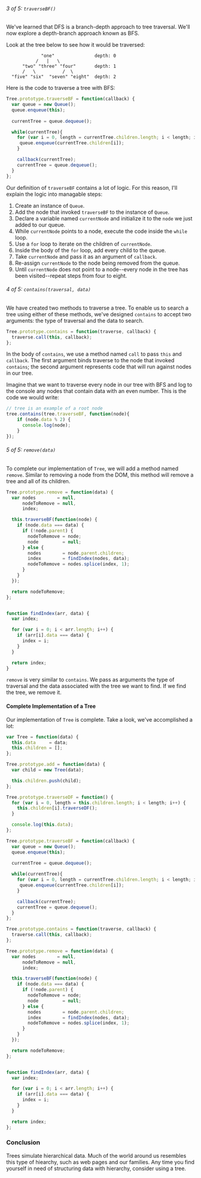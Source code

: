 ###### 3 of 5: `traverseBF()`
We've learned that DFS is a branch-depth approach to tree traversal. We'll now explore a depth-branch approach known as BFS. 

Look at the tree below to see how it would be traversed:

                 "one"               depth: 0
               /   |   \
          "two" "three" "four"       depth: 1
          /   \          /  \
      "five" "six"  "seven" "eight"  depth: 2

Here is the code to traverse a tree with BFS: 

```javascript
Tree.prototype.traverseBF = function(callback) {
  var queue = new Queue();
  queue.enqueue(this);
  
  currentTree = queue.dequeue();

  while(currentTree){
    for (var i = 0, length = currentTree.children.length; i < length; i++) {
     queue.enqueue(currentTree.children[i]);
    }

    callback(currentTree);
    currentTree = queue.dequeue();
  }
};
```

Our definition of `traverseBF` contains a lot of logic. For this reason, I'll explain the logic into managable steps: 

1. Create an instance of `Queue`.
2. Add the node that invoked `traverseBF` to the instance of `Queue`. 
3. Declare a variable named `currentNode` and initialize it to the `node` we just added to our queue. 
4. While `currentNode` points to a node, execute the code inside the `while` loop. 
5. Use a `for` loop to iterate on the children of `currentNode`.
6. Inside the body of the `for` loop, add every child to the queue. 
7. Take `currentNode` and pass it as an argument of `callback`. 
8. Re-assign `currentNode` to the node being removed from the queue. 
9. Until `currentNode` does not point to a node--every node in the tree has been visited--repeat steps from four to eight.

###### 4 of 5: `contains(traversal, data)`
We have created two methods to traverse a tree. To enable us to search a tree using either of these methods, we've designed `contains` to accept two arguments: the type of traversal and the data to search. 

```javascript
Tree.prototype.contains = function(traverse, callback) {
  traverse.call(this, callback);
};
```

In the body of `contains`, we use a method named `call` to pass `this` and `callback`. The first argument binds traverse to the node that invoked `contains`; the second argument represents code that will run against nodes in our tree. 

Imagine that we want to traverse every node in our tree with BFS and log to the console any nodes that contain data with an even number. This is the code we would write:

```javascript
// tree is an example of a root node
tree.contains(tree.traverseBF, function(node){
    if (node.data % 2) {
      console.log(node);
    }
});
```

###### 5 of 5: `remove(data)`
To complete our implementation of `Tree`, we will add a method named `remove`. Similar to removing a node from the DOM, this method will remove a tree and all of its children.

```javascript
Tree.prototype.remove = function(data) {
  var nodes        = null,
      nodeToRemove = null,
      index;

  this.traverseBF(function(node) {
    if (node.data === data) {
      if (!node.parent) {
        nodeToRemove = node;
        node         = null;
      } else {
        nodes        = node.parent.children;
        index        = findIndex(nodes, data);
        nodeToRemove = nodes.splice(index, 1);
      }
    }
  });

  return nodeToRemove;
};


function findIndex(arr, data) {
  var index;

  for (var i = 0; i < arr.length; i++) {
    if (arr[i].data === data) {
      index = i; 
    }
  }

  return index;
}
```

`remove` is very similar to `contains`. We pass as arguments the type of traversal and the data associated with the tree we want to find. If we find the tree, we remove it. 

#### Complete Implementation of a Tree
Our implementation of `Tree` is complete. Take a look, we've accomplished a lot: 

```javascript
var Tree = function(data) {
  this.data     = data;
  this.children = [];
};

Tree.prototype.add = function(data) {
  var child = new Tree(data);

  this.children.push(child);
};

Tree.prototype.traverseDF = function() {
  for (var i = 0, length = this.children.length; i < length; i++) {
    this.children[i].traverseDF();
  }

  console.log(this.data);
};

Tree.prototype.traverseBF = function(callback) {
  var queue = new Queue();
  queue.enqueue(this);
  
  currentTree = queue.dequeue();

  while(currentTree){
    for (var i = 0, length = currentTree.children.length; i < length; i++) {
     queue.enqueue(currentTree.children[i]);
    }

    callback(currentTree);
    currentTree = queue.dequeue();
  }
};

Tree.prototype.contains = function(traverse, callback) {
  traverse.call(this, callback);
};

Tree.prototype.remove = function(data) {
  var nodes        = null,
      nodeToRemove = null,
      index;

  this.traverseBF(function(node) {
    if (node.data === data) {
      if (!node.parent) {
        nodeToRemove = node;
        node         = null;
      } else {
        nodes        = node.parent.children;
        index        = findIndex(nodes, data);
        nodeToRemove = nodes.splice(index, 1);
      }
    }
  });

  return nodeToRemove;
};


function findIndex(arr, data) {
  var index;

  for (var i = 0; i < arr.length; i++) {
    if (arr[i].data === data) {
      index = i; 
    }
  }

  return index;
}; 
```

### Conclusion 
Trees simulate hierarchical data. Much of the world around us resembles this type of hiearchy, such as web pages and our families. Any time you find yourself in need of structuring data with hierarchy, consider using a tree. 
